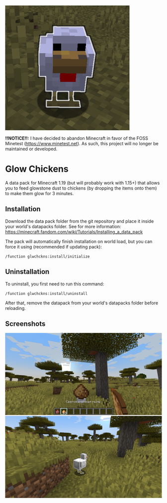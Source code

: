 ![logo](logo.png)

**!!NOTICE!!:** I have decided to abandon Minecraft in favor of the FOSS
Minetest (https://www.minetest.net). As such, this project will no longer be
maintained or developed.

# Glow Chickens

A data pack for Minecraft 1.19 (but will probably work with 1.15+) that allows
you to feed glowstone dust to chickens (by dropping the items onto them) to make
them glow for 3 minutes.

## Installation

Download the data pack folder from the git repository and place it inside your
world's datapacks folder. See for more information:
https://minecraft.fandom.com/wiki/Tutorials/Installing_a_data_pack

The pack will automatically finish installation on world load, but you can force
it using (recommended if updating pack):

```text
/function glwchckns:install/initialize
```

## Uninstallation

To uninstall, you first need to run this command:

```text
/function glwchckns:install/uninstall
```

After that, remove the datapack from your world's datapacks folder before
reloading.

## Screenshots

![feeding a chicken glowstone](screenshots/feeding_glowstone.png)
![a glowing chicken](screenshots/glowing_chicken.png)
